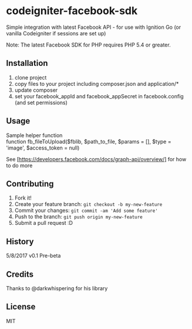 # codeigniter-facebook-sdk
Simple integration with latest Facebook API - for use with Ignition Go (or vanilla Codeigniter if sessions are set up)

Note: The latest Facebook SDK for PHP requires PHP 5.4 or greater.

## Installation

1. clone project
2. copy files to your project including composer.json and application/*
2. update composer
3. set your facebook_appId and facebook_appSecret in facebook.config (and set permissions) 

## Usage

Sample helper function     
    function fb_fileToUpload($fblib, $path_to_file, $params = [], $type = 'image', $access_token = null)

See [https://developers.facebook.com/docs/graph-api/overview/] for how to do more

## Contributing

1. Fork it!
2. Create your feature branch: `git checkout -b my-new-feature`
3. Commit your changes: `git commit -am 'Add some feature'`
4. Push to the branch: `git push origin my-new-feature`
5. Submit a pull request :D

## History

5/8/2017 v0.1 Pre-beta

## Credits

Thanks to @darkwhispering for his library

## License

MIT
